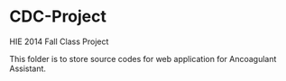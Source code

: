 CDC-Project
===========

HIE 2014 Fall Class Project

This folder is to store source codes for web application for Ancoagulant Assistant. 
